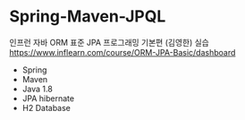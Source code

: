 # Spring-Maven-JPQL
인프런 자바 ORM 표준 JPA 프로그래밍 기본편 (김영한) 실습
https://www.inflearn.com/course/ORM-JPA-Basic/dashboard
- Spring
- Maven
- Java 1.8
- JPA hibernate
- H2 Database
